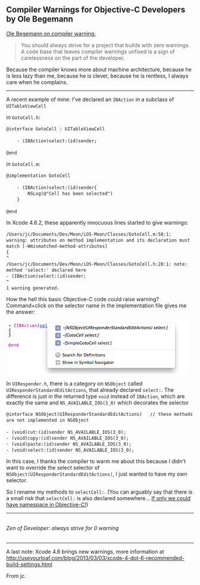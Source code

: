 ## Compiler Warnings for Objective-C Developers by Ole Begemann

[Ole Begemann on compiler warning:][]

> You should always strive for a project that builds with zero warnings. A code
> base that leaves compiler warnings unfixed is a sign of carelessness on the
> part of the developer.

Because the compiler knows more about machine architecture, because he is less lazy than me, because he is clever, because he is rentless, I always care when he complains. 

* * *

A recent example of mine: I've declared an `IBAction` in a subclass of `UITableViewCell`  

in `GotoCell.h`:
	
	@interface GotoCell : UITableViewCell 
	
		- (IBAction)select:(id)sender;

	@end

in `GotoCell.m`:
 
	@implementation GotoCell 
	
		- (IBAction)select:(id)sender{
			NSLog(@"Cell has been selected")
		}

	@end

In Xcode 4.6.2, these apparently innocuous lines started to give warnings:

	/Users/jc/Documents/Dev/Meon/iOS-Meon/Classes/GotoCell.m:58:1: warning: attributes on method implementation and its declaration must match [-Wmismatched-method-attributes]
	{
	^
	/Users/jc/Documents/Dev/Meon/iOS-Meon/Classes/GotoCell.h:28:1: note: method 'select:' declared here
	- (IBAction)select:(id)sender;
	^
	1 warning generated.
 

How the hell this basic Objective-C code could raise warning? Command+click on the selector name in the implementation file gives me the answer:

![Warning popup][] 

In `UIResponder.h`, there is a category on `NSObject` called `UIResponderStandardEditActions`, that already declared `select:`. The difference is just in the returned type `void` instead of `IBAction`, which are exactly the same and `NS_AVAILABLE_IOS(3_0)` which decorates the selector 

	@interface NSObject(UIResponderStandardEditActions)   // these methods are not implemented in NSObject

	- (void)cut:(id)sender NS_AVAILABLE_IOS(3_0);
	- (void)copy:(id)sender NS_AVAILABLE_IOS(3_0);
	- (void)paste:(id)sender NS_AVAILABLE_IOS(3_0);
	- (void)select:(id)sender NS_AVAILABLE_IOS(3_0);

In this case, I thanks the compiler to warm me about this because I didn't want to override the select selector of `NSObject(UIResponderStandardEditActions)`, I just wanted to have my own selector.

So I rename my methods to `selectCell:`. (You can arguably say that there is a small risk that `selectCell:` is also declared somewhere... [If only we could have namespace in Objective-C!][])

* * *

    
<p><br/><em>Zen of Developer: always strive for 0 warning</em><br/><br/></p>
    

* * *

A last note: Xcode 4.6 brings new warnings, more information at <http://useyourloaf.com/blog/2013/03/03/xcode-4-dot-6-recommended-build-settings.html>


From jc.

[Warning popup]: warning.png
[Ole Begemann on compiler warning:]: http://oleb.net/blog/2013/04/compiler-warnings-for-objective-c-developers/
[If only we could have namespace in Objective-C!]: http://www.optshiftk.com/2012/04/draft-proposal-for-namespaces-in-objective-c/
